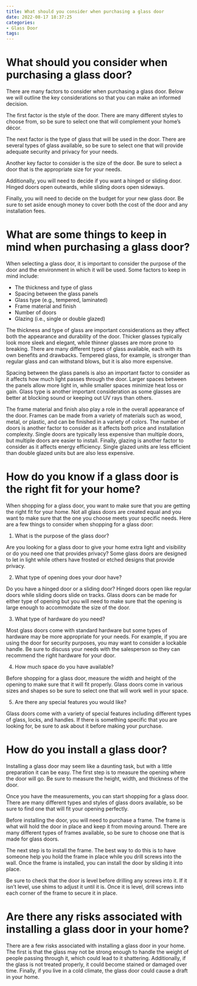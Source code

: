 ```yaml
---
title: What should you consider when purchasing a glass door
date: 2022-08-17 18:37:25
categories:
- Glass Door
tags:
---
```



#  What should you consider when purchasing a glass door?

There are many factors to consider when purchasing a glass door. Below we will outline the key considerations so that you can make an informed decision.

The first factor is the style of the door. There are many different styles to choose from, so be sure to select one that will complement your home’s décor.

The next factor is the type of glass that will be used in the door. There are several types of glass available, so be sure to select one that will provide adequate security and privacy for your needs.

Another key factor to consider is the size of the door. Be sure to select a door that is the appropriate size for your needs.

Additionally, you will need to decide if you want a hinged or sliding door. Hinged doors open outwards, while sliding doors open sideways.

Finally, you will need to decide on the budget for your new glass door. Be sure to set aside enough money to cover both the cost of the door and any installation fees.

#  What are some things to keep in mind when purchasing a glass door?

When selecting a glass door, it is important to consider the purpose of the door and the environment in which it will be used. Some factors to keep in mind include:

- The thickness and type of glass
- Spacing between the glass panels
- Glass type (e.g., tempered, laminated)
- Frame material and finish
- Number of doors
- Glazing (i.e., single or double glazed)

The thickness and type of glass are important considerations as they affect both the appearance and durability of the door. Thicker glasses typically look more sleek and elegant, while thinner glasses are more prone to breaking. There are many different types of glass available, each with its own benefits and drawbacks. Tempered glass, for example, is stronger than regular glass and can withstand blows, but it is also more expensive.

Spacing between the glass panels is also an important factor to consider as it affects how much light passes through the door. Larger spaces between the panels allow more light in, while smaller spaces minimize heat loss or gain. Glass type is another important consideration as some glasses are better at blocking sound or keeping out UV rays than others.

The frame material and finish also play a role in the overall appearance of the door. Frames can be made from a variety of materials such as wood, metal, or plastic, and can be finished in a variety of colors. The number of doors is another factor to consider as it affects both price and installation complexity. Single doors are typically less expensive than multiple doors, but multiple doors are easier to install. Finally, glazing is another factor to consider as it affects energy efficiency. Single glazed units are less efficient than double glazed units but are also less expensive.

#  How do you know if a glass door is the right fit for your home?

When shopping for a glass door, you want to make sure that you are getting the right fit for your home. Not all glass doors are created equal and you want to make sure that the one you choose meets your specific needs. Here are a few things to consider when shopping for a glass door:

1. What is the purpose of the glass door?

Are you looking for a glass door to give your home extra light and visibility or do you need one that provides privacy? Some glass doors are designed to let in light while others have frosted or etched designs that provide privacy.

2. What type of opening does your door have?

Do you have a hinged door or a sliding door? Hinged doors open like regular doors while sliding doors slide on tracks. Glass doors can be made for either type of opening but you will need to make sure that the opening is large enough to accommodate the size of the door.

3. What type of hardware do you need?

Most glass doors come with standard hardware but some types of hardware may be more appropriate for your needs. For example, if you are using the door for security purposes, you may want to consider a lockable handle. Be sure to discuss your needs with the salesperson so they can recommend the right hardware for your door.

4. How much space do you have available?

Before shopping for a glass door, measure the width and height of the opening to make sure that it will fit properly. Glass doors come in various sizes and shapes so be sure to select one that will work well in your space.

5. Are there any special features you would like?

Glass doors come with a variety of special features including different types of glass, locks, and handles. If there is something specific that you are looking for, be sure to ask about it before making your purchase.

#  How do you install a glass door?

Installing a glass door may seem like a daunting task, but with a little preparation it can be easy. The first step is to measure the opening where the door will go. Be sure to measure the height, width, and thickness of the door. 

Once you have the measurements, you can start shopping for a glass door. There are many different types and styles of glass doors available, so be sure to find one that will fit your opening perfectly.

Before installing the door, you will need to purchase a frame. The frame is what will hold the door in place and keep it from moving around. There are many different types of frames available, so be sure to choose one that is made for glass doors.

The next step is to install the frame. The best way to do this is to have someone help you hold the frame in place while you drill screws into the wall. Once the frame is installed, you can install the door by sliding it into place.

Be sure to check that the door is level before drilling any screws into it. If it isn’t level, use shims to adjust it until it is. Once it is level, drill screws into each corner of the frame to secure it in place.

#  Are there any risks associated with installing a glass door in your home?

There are a few risks associated with installing a glass door in your home. The first is that the glass may not be strong enough to handle the weight of people passing through it, which could lead to it shattering. Additionally, if the glass is not treated properly, it could become stained or damaged over time. Finally, if you live in a cold climate, the glass door could cause a draft in your home.